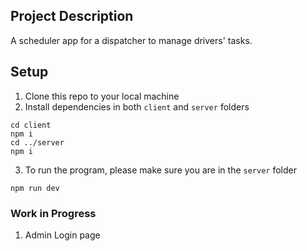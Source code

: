 ## Project Description

A scheduler app for a dispatcher to manage drivers' tasks.

## Setup

1. Clone this repo to your local machine
2. Install dependencies in both `client` and `server` folders

```
cd client
npm i
cd ../server
npm i
```

3. To run the program, please make sure you are in the `server` folder

```
npm run dev
```

### Work in Progress

1. Admin Login page
